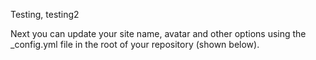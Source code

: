 Testing, testing2

Next you can update your site name, avatar and other options using the _config.yml file in the root of your repository (shown below).
